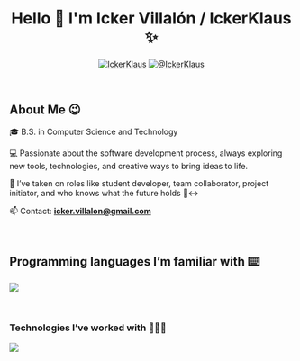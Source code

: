 <h1 align="center">Hello 👋  I'm Icker Villalón / IckerKlaus ✨ </h1> 

<p align="center">
<a href="https://www.linkedin.com/in/ickervillalon/" target="blank"><img align="center" src="https://img.shields.io/badge/LinkedIn-0077B5?style=for-the-badge&logo=linkedin&logoColor=white" alt="IckerKlaus"/></a>
<a href = "mailto:icker.villalon@gmail.com" target="blank"><img align="center" src="https://img.shields.io/badge/Gmail-D14836?style=for-the-badge&logo=gmail&logoColor=white" alt="@IckerKlaus"  /></a>
  </p>
<br>
<h2>About Me 😉</h2>
<!--Intro start-->

<p align="left">
🎓 B.S. in Computer Science and Technology

💻 Passionate about the software development process, always exploring new tools, technologies, and creative ways to bring ideas to life.

📝 I’ve taken on roles like student developer, team collaborator, project initiator, and who knows what the future holds 🙂‍↔️

📫 Contact: **icker.villalon@gmail.com**
<!--Intro end-->
  </p>
<br>
<h2>Programming languages I’m familiar with ⌨️</h2>
<!--tech stack icons-->
<p align="left">
  <a href="https://skillicons.dev">
    <img src="https://skillicons.dev/icons?i=py,cpp,js&perline=12" />
  </a>
</p>
<br>

<h3>Technologies I’ve worked with 👨🏻‍💻</h3>
<!--tech stack icons-->
<p align="left">
  <a href="https://skillicons.dev">
    <img src="https://skillicons.dev/icons?i=arduino,css,git,github,html,matlab&perline=12" />
  </a>
</p>
<br>
